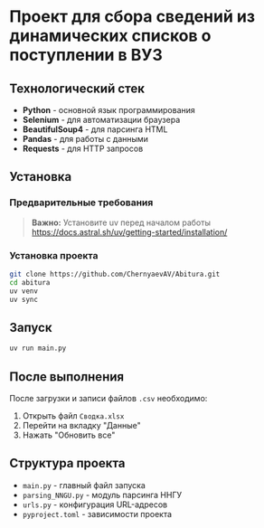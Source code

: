 # Проект для сбора сведений из динамических списков о поступлении в ВУЗ

## Технологический стек

- **Python** - основной язык программирования
- **Selenium** - для автоматизации браузера
- **BeautifulSoup4** - для парсинга HTML
- **Pandas** - для работы с данными
- **Requests** - для HTTP запросов

## Установка

### Предварительные требования

> **Важно:** Установите uv перед началом работы  
> https://docs.astral.sh/uv/getting-started/installation/

### Установка проекта

```bash
git clone https://github.com/ChernyaevAV/Abitura.git
cd abitura
uv venv
uv sync
```

## Запуск

```bash
uv run main.py
```

## После выполнения

После загрузки и записи файлов `.csv` необходимо:

1. Открыть файл `Сводка.xlsx`
2. Перейти на вкладку "Данные"
3. Нажать "Обновить все"

## Структура проекта

- `main.py` - главный файл запуска
- `parsing_NNGU.py` - модуль парсинга ННГУ
- `urls.py` - конфигурация URL-адресов
- `pyproject.toml` - зависимости проекта
